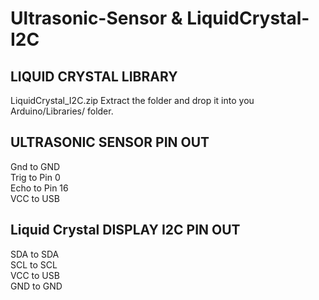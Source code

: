 # Ultrasonic-Sensor & LiquidCrystal-I2C

LIQUID CRYSTAL LIBRARY
-
LiquidCrystal_I2C.zip
Extract the folder and drop it into you Arduino/Libraries/ folder.

ULTRASONIC SENSOR PIN OUT
-
Gnd to GND\
Trig to Pin 0\
Echo to Pin 16\
VCC to USB

Liquid Crystal DISPLAY I2C PIN OUT
-
SDA to SDA\
SCL to SCL\
VCC to USB\
GND to GND
